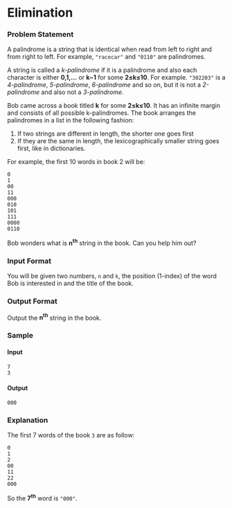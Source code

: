 # Elimination

### Problem Statement
A palindrome is a string that is identical when read from left to right and from right to left. For example, `"racecar"` and `"0110"` are palindromes.

A string is called a *k-palindrome* if it is a palindrome and also each character is either **0,1,...** or **k−1** for some **2≤k≤10**. For example. `"302203"` is a *4-palindrome*, *5-palindrome*, *6-palindrome* and so on, but it is not a *2-palindrome* and also not a *3-palindrome*.

Bob came across a book titled **k** for some **2≤k≤10**. It has an infinite margin and consists of all possible k-palindromes. The book arranges the palindromes in a list in the following fashion:

1. If two strings are different in length, the shorter one goes first
2. If they are the same in length, the lexicographically smaller string goes first, like in dictionaries.

For example, the first 10 words in book 2 will be:
```
0
1
00
11
000
010
101
111
0000
0110
```

Bob wonders what is **n<sup>th</sup>** string in the book. Can you help him out?

### Input Format
You will be given two numbers, `n` and `k`, the position (1-index) of the word Bob is interested in and the title of the book.

### Output Format
Output the **n<sup>th</sup>** string in the book.

### Sample
#### Input
```
7
3
```
#### Output
```
000
```

### Explanation

The first 7 words of the book `3` are as follow:
```
0
1
2
00
11
22
000
```
So the **7<sup>th</sup>** word is `"000"`.